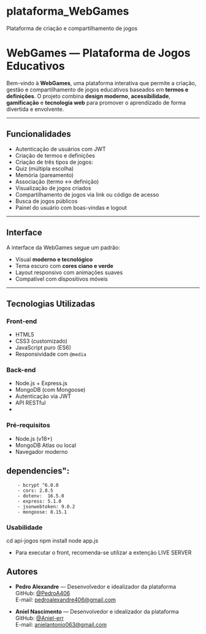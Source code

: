 # plataforma_WebGames
Plataforma de criação e compartilhamento de jogos
#  WebGames — Plataforma de Jogos Educativos

Bem-vindo à **WebGames**, uma plataforma interativa que permite a criação, 
gestão e compartilhamento de jogos educativos baseados em **termos e definições**. 
O projeto combina **design moderno**, **acessibilidade**, **gamificação** e **tecnologia web** para promover o aprendizado de forma divertida e envolvente.

---

##  Funcionalidades

-  Autenticação de usuários com JWT
-  Criação de termos e definições
-  Criação de três tipos de jogos:
  - Quiz (múltipla escolha)
  - Memória (pareamento)
  - Associação (termo ↔ definição)
-  Visualização de jogos criados
-  Compartilhamento de jogos via link ou código de acesso
-  Busca de jogos públicos
-  Painel do usuário com boas-vindas e logout

---

## Interface

A interface da WebGames segue um padrão:
- Visual **moderno e tecnológico**
- Tema escuro com **cores ciano e verde**
- Layout responsivo com animações suaves
- Compatível com dispositivos móveis

---

##  Tecnologias Utilizadas

### Front-end
- HTML5
- CSS3 (customizado)
- JavaScript puro (ES6)
- Responsividade com `@media`

### Back-end
- Node.js + Express.js
- MongoDB (com Mongoose)
- Autenticação via JWT
- API RESTful
- 


###  Pré-requisitos
- Node.js (v18+)
- MongoDB Atlas ou local
- Navegador moderno

 ## dependencies": 
        - bcrypt ^6.0.0
        - cors: 2.8.5
        - dotenv:  16.5.0
        - express: 5.1.0
        - jsonwebtoken: 9.0.2
        - mongoose: 8.15.1
      

### Usabilidade
cd api-jogos
npm install
node app.js
- Para executar o front, recomenda-se utilizar a extenção LIVE SERVER

##  Autores
- **Pedro Alexandre** — Desenvolvedor e idealizador da plataforma  
 GitHub: [@PedroA406](https://github.com/PedroA406)  
  E-mail: pedroalexandre406@gmail.com
  
- **Aniel Nascimento** — Desenvolvedor e idealizador da plataforma  
  GitHub: [@Aniel-err](https://github.com/Aniel-err)  
  E-mail: anielantonio063@gmail.com



